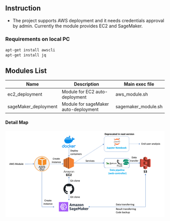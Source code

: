 ## Instruction
* The project supports AWS deployment and it needs credentials approval by admin. Currently the module provides EC2 and SageMaker. 

### Requirements on local PC
```
apt-get install awscli
apt-get install jq
```

## Modules List
| Name | Description | Main exec file |
|---------|---------|---------|
| ec2_deployment | Module for EC2 auto-deployment | aws_module.sh |
| sageMaker_deployment | Module for sageMaker auto-deployment | sagemaker_module.sh |

#### Detail Map
![overview1](../README_resource/aws_detail.png)
